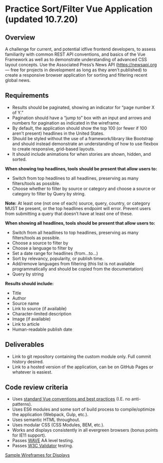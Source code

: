 # Practice Sort/Filter Vue Application (updated 10.7.20)

## Overview

A challenge for current, and potential idfive frontend developers, to assess familiarity with common REST API conventions, and basics of the Vue Framework as well as to demonstrate understanding of advanced CSS layout concepts. Use the Associated Press’s News API (https://newsapi.org — free for projects in development as long as they aren’t published) to create a responsive browser application for sorting and filtering recent global news.

## Requirements

* Results should be paginated, showing an indicator for “page number X of Y.”
* Pagination should have a “jump to” box with an input and arrows and numbers for pagination as indicated in the wireframe.
* By default, the application should show the top 100 (or fewer if 100 aren’t present) headlines in the United States.
* Should be styled without the use of a framework/library like Bootstrap and should instead demonstrate an understanding of how to use flexbox to create responsive, grid-based layouts.
* It should include animations for when stories are shown, hidden, and sorted.

__When showing top headlines, tools should be present that allow users to:__
* Switch from top headlines to all headlines, preserving as many filters/tools as possible.
* Choose whether to filter by source or category and choose a source or category to filter by Query by string.

__Note:__ At least one (not one of each) source, query, country, or category MUST be present, or the top headlines endpoint will error. Prevent users from submitting a query that doesn’t have at least one of these.

__When showing all headlines, tools should be present that allow users to:__
* Switch from all headlines to top headlines, preserving as many filters/tools as possible.
* Choose a source to filter by
* Choose a language to filter by
* Set a date range for headlines (from...to...)
* Sort by relevancy, popularity, or publish time.
* Add/remove languages from filtering (this list is not available programmatically and should be copied from the documentation)
* Query by string

__Results should include:__
* Title
* Author
* Source name
* Link to source (if available)
* Character-limited description
* Image (if available)
* Link to article 
* Human-readable publish date

## Deliverables

- Link to git repository containing the custom module only. Full commit history desired.
- Link to a hosted version of the application, can be on GitHub Pages or whatever is easiest.

## Code review criteria

- Uses [standard Vue conventions and best practices](https://vuejs.org/v2/style-guide/) (I.E. no anti-patterns).
- Uses ES6 modules and some sort of build process to compile/optimize the application (Webpack, Gulp, etc.).
- Uses semantic HTML throughout.
- Uses modular CSS (CSS Modules, BEM, etc.).
- Works and displays consistently in all evergreen browsers (bonus points for IE11 support).
- Passes [WAVE](http://wave.webaim.org/) AA level testing.
- Passes [W3C Validator](https://validator.w3.org/) testing.

[Sample Wireframes for Displays](https://developers.idfive.com/challenges/wireframes.pdf)
